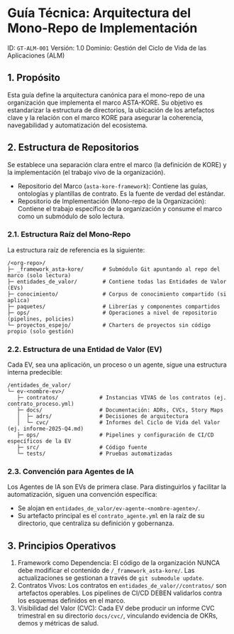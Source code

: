 # Guía Técnica: Arquitectura del Mono-Repo de Implementación

ID: `GT-ALM-001`
Versión: 1.0
Dominio: Gestión del Ciclo de Vida de las Aplicaciones (ALM)

## 1. Propósito

Esta guía define la arquitectura canónica para el mono-repo de una organización que implementa el marco ASTA-KORE. Su objetivo es estandarizar la estructura de directorios, la ubicación de los artefactos clave y la relación con el marco KORE para asegurar la coherencia, navegabilidad y automatización del ecosistema.

## 2. Estructura de Repositorios

Se establece una separación clara entre el marco (la definición de KORE) y la implementación (el trabajo vivo de la organización).

* Repositorio del Marco (`asta-kore-framework`): Contiene las guías, ontologías y plantillas de contrato. Es la fuente de verdad del estándar.
* Repositorio de Implementación (Mono-repo de la Organización): Contiene el trabajo específico de la organización y consume el marco como un submódulo de solo lectura.

### 2.1. Estructura Raíz del Mono-Repo

La estructura raíz de referencia es la siguiente:

```
/<org-repo>/
├─ _framework_asta-kore/      # Submódulo Git apuntando al repo del marco (solo lectura)
├─ entidades_de_valor/        # Contiene todas las Entidades de Valor (EVs)
├─ conocimiento/              # Corpus de conocimiento compartido (si aplica)
├─ paquetes/                  # Librerías y componentes compartidos
├─ ops/                       # Operaciones a nivel de repositorio (pipelines, policies)
└─ proyectos_espejo/          # Charters de proyectos sin código propio (solo gestión)
```

### 2.2. Estructura de una Entidad de Valor (EV)

Cada EV, sea una aplicación, un proceso o un agente, sigue una estructura interna predecible:

```
/entidades_de_valor/
└─ ev-<nombre-ev>/
   ├─ contratos/             # Instancias VIVAS de los contratos (ej. contrato_proceso.yml)
   ├─ docs/                  # Documentación: ADRs, CVCs, Story Maps
   │  ├─ adrs/               # Decisiones de arquitectura
   │  └─ cvc/                # Informes del Ciclo de Vida del Valor (ej. informe-2025-Q4.md)
   ├─ ops/                   # Pipelines y configuración de CI/CD específicos de la EV
   ├─ src/                   # Código fuente
   └─ tests/                 # Pruebas automatizadas
```

### 2.3. Convención para Agentes de IA

Los Agentes de IA son EVs de primera clase. Para distinguirlos y facilitar la automatización, siguen una convención específica:

* Se alojan en `entidades_de_valor/ev-agente-<nombre-agente>/`.
* Su artefacto principal es el `contrato_agente.yml` en la raíz de su directorio, que centraliza su definición y gobernanza.

## 3. Principios Operativos

1. Framework como Dependencia: El código de la organización NUNCA debe modificar el contenido de `/_framework_asta-kore/`. Las actualizaciones se gestionan a través de `git submodule update`.
2. Contratos Vivos: Los contratos en `entidades_de_valor//contratos/` son artefactos operables. Los pipelines de CI/CD DEBEN validarlos contra los esquemas definidos en el marco.
3. Visibilidad del Valor (CVC): Cada EV debe producir un informe CVC trimestral en su directorio `docs/cvc/`, vinculando evidencia de OKRs, demos y métricas de salud.
